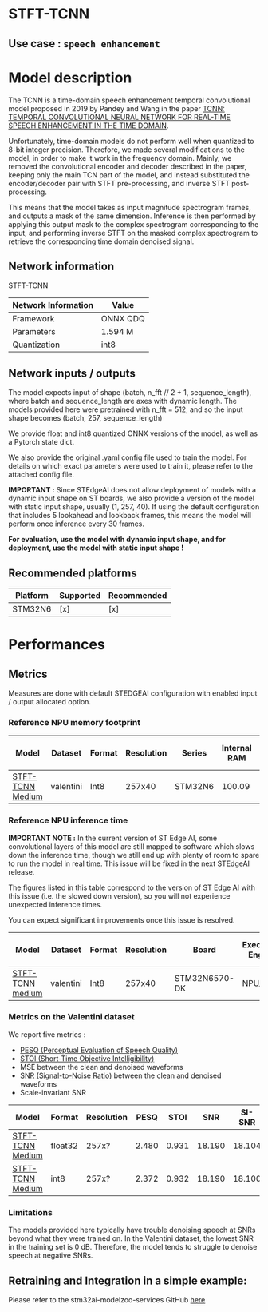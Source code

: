 # STFT-TCNN

## **Use case** : `speech enhancement`

# Model description

The TCNN is a time-domain speech enhancement temporal convolutional model proposed in 2019 by Pandey and Wang in the paper [TCNN: TEMPORAL CONVOLUTIONAL NEURAL NETWORK FOR REAL-TIME SPEECH ENHANCEMENT IN THE TIME DOMAIN](https://ieeexplore.ieee.org/document/8683634).


Unfortunately, time-domain models do not perform well when quantized to 8-bit integer precision.
Therefore, we made several modifications to the model, in order to make it work in the frequency domain.
Mainly, we removed the convolutional encoder and decoder described in the paper, keeping only the main TCN part of the model, and instead substituted the encoder/decoder pair with STFT pre-processing, and inverse STFT post-processing.


This means that the model takes as input magnitude spectrogram frames, and outputs a mask of the same dimension.
Inference is then performed by applying this output mask to the complex spectrogram corresponding to the input, and performing inverse STFT on the masked complex spectrogram to retrieve the corresponding time domain denoised signal.

## Network information

STFT-TCNN

| Network Information     |  Value          |
|-------------------------|-----------------|
|  Framework              | ONNX QDQ |
|  Parameters | 1.594 M          |
|  Quantization           | int8            |

## Network inputs / outputs


The model expects input of shape (batch, n_fft // 2 + 1, sequence_length), where batch and sequence_length are axes with dynamic length. 
The models provided here were pretrained with n_fft = 512, and so the input shape becomes (batch, 257, sequence_length)

We provide float and int8 quantized ONNX versions of the model, as well as a Pytorch state dict.

We also provide the original .yaml config file used to train the model. For details on which exact parameters were used to train it, please refer to the attached config file.

**IMPORTANT :** Since STEdgeAI does not allow deployment of models with a dynamic input shape on ST boards, we also provide a version of the model with static input shape, usually (1, 257, 40). If using the default configuration that includes 5 lookahead and lookback frames, this means the model will perform once inference every 30 frames.

**For evaluation, use the model with dynamic input shape, and for deployment, use the model with static input shape !**

## Recommended platforms

| Platform | Supported | Recommended |
|----------|-----------|-----------|
| STM32N6  |[x]|[x]|



# Performances

## Metrics
Measures are done with default STEDGEAI configuration with enabled input / output allocated option.

### Reference **NPU** memory footprint
|Model      | Dataset       | Format   | Resolution | Series    | Internal RAM | External RAM | Weights Flash | STM32Cube.AI version | STEdgeAI Core version |
|----------|------------------|--------|-------------|------------------|------------------|---------------------|-------|----------------------|-------------------------|
| [STFT-TCNN Medium](ST_pretrainedmodel_public_dataset/valentini/stft_tcnn_medium_sigmoid_257x40_qdq_int8.onnx)  | valentini     | Int8     | 257x40  | STM32N6   |     100.09    |   0.0              |    1599.39       |       10.2.0        |     2.2.0   |

### Reference **NPU**  inference time

**IMPORTANT NOTE :** In the current version of ST Edge AI, some convolutional layers of this model are still mapped to software which slows down the inference time, though we still end up with plenty of room to spare to run the model in real time. This issue will be fixed in the next STEdgeAI release.

The figures listed in this table correspond to the version of ST Edge AI with this issue (i.e. the slowed down version), so you will not experience unexpected inference times.

You can expect significant improvements once this issue is resolved.


| Model  | Dataset          | Format | Resolution  | Board            | Execution Engine | Inference time (ms) | Inf / sec   | STM32Cube.AI version  |  STEdgeAI Core version |
|--------|------------------|--------|-------------|------------------|------------------|---------------------|-------|----------------------|-------------------------|
| [STFT-TCNN medium](ST_pretrainedmodel_public_dataset/valentini/stft_tcnn_medium_sigmoid_257x40_qdq_int8.onnx) | valentini     | Int8     | 257x40  | STM32N6570-DK   |   NPU/MCU      |       52.09        |    19.19      |       10.2.0        |     2.2.0   |


### Metrics on the Valentini dataset

We report five metrics : 
- [PESQ (Perceptual Evaluation of Speech Quality)](https://en.wikipedia.org/wiki/Perceptual_Evaluation_of_Speech_Quality)
- [STOI (Short-Time Objective Intelligibility)](https://ieeexplore.ieee.org/document/5495701)
- MSE between the clean and denoised waveforms
- [SNR (Signal-to-Noise Ratio)](https://en.wikipedia.org/wiki/Signal-to-noise_ratio) between the clean and denoised waveforms
- Scale-invariant SNR


| Model | Format | Resolution | PESQ | STOI | SNR | SI-SNR | Waveform MSE |
|-------|--------|------------|------|------|-----|--------|--------------|
| [STFT-TCNN Medium](ST_pretrainedmodel_public_dataset/valentini/stft_tcnn_medium_sigmoid_257xsl_float.onnx) | float32 | 257x? | 2.480 | 0.931 | 18.190 | 18.104 | 1.136e-4 |
| [STFT-TCNN Medium](ST_pretrainedmodel_public_dataset/valentini/stft_tcnn_medium_sigmoid_257xsl_qdq_int8.onnx) | int8 | 257x? | 2.372 | 0.932 | 18.190 | 18.100 | 1.109e-4 |

### Limitations

The models provided here typically have trouble denoising speech at SNRs beyond what they were trained on. In the Valentini dataset, the lowest SNR in the training set is 0 dB. Therefore, the model tends to struggle to denoise speech at negative SNRs.

## Retraining and Integration in a simple example:

Please refer to the stm32ai-modelzoo-services GitHub [here](https://github.com/STMicroelectronics/stm32ai-modelzoo-services)


